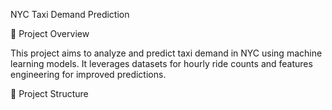 NYC Taxi Demand Prediction

📌 Project Overview

This project aims to analyze and predict taxi demand in NYC using machine learning models. It leverages datasets for hourly ride counts and features engineering for improved predictions.

📂 Project Structure
